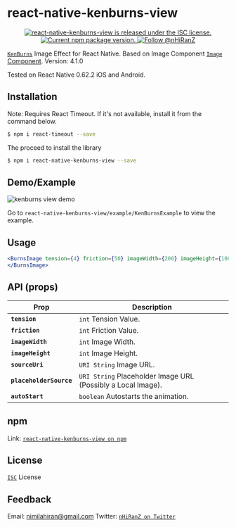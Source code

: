 # react-native-kenburns-view 
<p align="center">
  <a href="http://opensource.org/licenses/ISC">
    <img src="https://img.shields.io/badge/license-ISC-blue.svg" alt="react-native-kenburns-view is released under the ISC license." />
  </a>
  <a href="https://www.npmjs.com/package/react-native-kenburns-view">
    <img src="https://badge.fury.io/js/react-native-kenburns-view.svg" alt="Current npm package version." />
  </a>
  <a href="https://twitter.com/intent/follow?screen_name=nHiRanZ">
    <img src="https://img.shields.io/twitter/follow/nHiRanZ.svg?label=Follow%20@nHiRanZ" alt="Follow @nHiRanZ" />
  </a>
</p>

[`KenBurns`](https://en.wikipedia.org/wiki/Ken_Burns_effect) Image Effect for React Native. Based on Image Component [`Image` Component](https://facebook.github.io/react-native/docs/image.html).
Version: 4.1.0

Tested on React Native 0.62.2 iOS and Android.

## Installation

Note: Requires React Timeout. If it's not available, install it from the command below.
```bash
$ npm i react-timeout --save
```

The proceed to install the library
```bash
$ npm i react-native-kenburns-view --save
```

## Demo/Example

![kenburns view demo](https://media.giphy.com/media/xTcnT8ju8pHKhIZY9G/giphy.gif)

Go to `react-native-kenburns-view/example/KenBurnsExample` to view the example.

## Usage

```jsx
<BurnsImage tension={4} friction={50} imageWidth={200} imageHeight={100} sourceUri={require(./images/kenburnsimage.jpg)} placeholderSource={require( './images/placeholder.jpg')}>
</BurnsImage>
```

## API (props)

| Prop | Description |
|---|---|
|**`tension`**| `int` Tension Value. |
|**`friction`**| `int` Friction Value. |
|**`imageWidth`**| `int` Image Width. |
|**`imageHeight`**| `int` Image Height. |
|**`sourceUri`**| `URI String` Image URL. |
|**`placeholderSource`**| `URI String` Placeholder Image URL (Possibly a Local Image). |
|**`autoStart`**| `boolean` Autostarts the animation. |

## npm

Link: [`react-native-kenburns-view on npm`](https://www.npmjs.com/package/react-native-kenburns-view)

## License

[`ISC`](http://opensource.org/licenses/ISC) License

## Feedback

Email: nimilahiran@gmail.com
Twitter: [`nHiRanZ on Twitter`](https://twitter.com/nHiRanZ)
